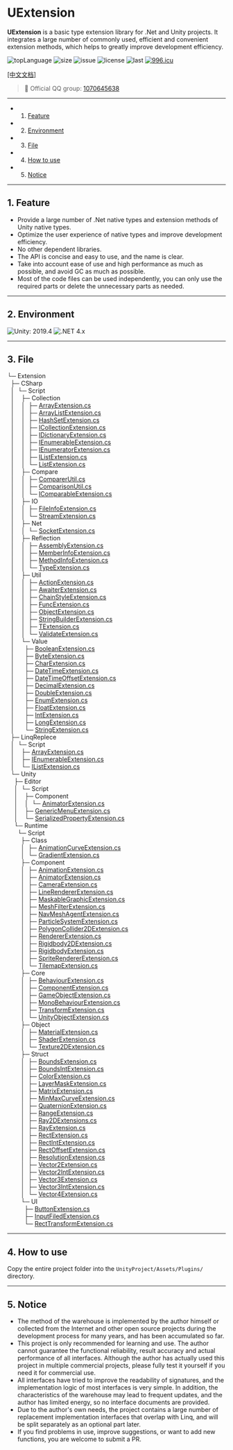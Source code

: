 # UExtension

**UExtension** is a basic type extension library for .Net and Unity projects. It integrates a large number of commonly used, efficient and convenient extension methods, which helps to greatly improve development efficiency.

![topLanguage](https://img.shields.io/github/languages/top/ls9512/UExtension)
![size](https://img.shields.io/github/languages/code-size/ls9512/UExtension)
![issue](https://img.shields.io/github/issues/ls9512/UExtension)
![license](https://img.shields.io/github/license/ls9512/UExtension)
![last](https://img.shields.io/github/last-commit/ls9512/UExtension)
[![996.icu](https://img.shields.io/badge/link-996.icu-red.svg)](https://996.icu)

[[中文文档]](README_CN.md)

> 🐧 Official QQ group: [1070645638](https://jq.qq.com/?_wv=1027&k=ezkLnUln)

***

<!-- vscode-markdown-toc -->
* 1. [Feature](#Feature)
* 2. [Environment](#Environment)
* 3. [File](#File)
* 4. [How to use](#Howtouse)
* 5. [Notice](#Notice)

<!-- vscode-markdown-toc-config
	numbering=true
	autoSave=true
	/vscode-markdown-toc-config -->
<!-- /vscode-markdown-toc -->

***

##  1. <a name='Feature'></a>Feature
* Provide a large number of .Net native types and extension methods of Unity native types.
* Optimize the user experience of native types and improve development efficiency.
* No other dependent libraries.
* The API is concise and easy to use, and the name is clear.
* Take into account ease of use and high performance as much as possible, and avoid GC as much as possible.
* Most of the code files can be used independently, you can only use the required parts or delete the unnecessary parts as needed.

***

##  2. <a name='Environment'></a>Environment
![Unity: 2019.4](https://img.shields.io/badge/Unity-2019.4+-blue) 
![.NET 4.x](https://img.shields.io/badge/.NET-4.x-blue) 

***

##  3. <a name='File'></a>File
<!-- File Tree Generator auto create start -->  
└─ Extension  
&nbsp;&nbsp;├─ CSharp  
&nbsp;&nbsp;│&nbsp;&nbsp;└─ Script  
&nbsp;&nbsp;│&nbsp;&nbsp;&nbsp;&nbsp;├─ Collection  
&nbsp;&nbsp;│&nbsp;&nbsp;&nbsp;&nbsp;│&nbsp;&nbsp;├─ [ArrayExtension.cs](https://github.com/ls9512/UExtension/blob/master/CSharp/Script/Collection/ArrayExtension.cs)  
&nbsp;&nbsp;│&nbsp;&nbsp;&nbsp;&nbsp;│&nbsp;&nbsp;├─ [ArrayListExtension.cs](https://github.com/ls9512/UExtension/blob/master/CSharp/Script/Collection/ArrayListExtension.cs)  
&nbsp;&nbsp;│&nbsp;&nbsp;&nbsp;&nbsp;│&nbsp;&nbsp;├─ [HashSetExtension.cs](https://github.com/ls9512/UExtension/blob/master/CSharp/Script/Collection/HashSetExtension.cs)  
&nbsp;&nbsp;│&nbsp;&nbsp;&nbsp;&nbsp;│&nbsp;&nbsp;├─ [ICollectionExtension.cs](https://github.com/ls9512/UExtension/blob/master/CSharp/Script/Collection/ICollectionExtension.cs)  
&nbsp;&nbsp;│&nbsp;&nbsp;&nbsp;&nbsp;│&nbsp;&nbsp;├─ [IDictionaryExtension.cs](https://github.com/ls9512/UExtension/blob/master/CSharp/Script/Collection/IDictionaryExtension.cs)  
&nbsp;&nbsp;│&nbsp;&nbsp;&nbsp;&nbsp;│&nbsp;&nbsp;├─ [IEnumerableExtension.cs](https://github.com/ls9512/UExtension/blob/master/CSharp/Script/Collection/IEnumerableExtension.cs)  
&nbsp;&nbsp;│&nbsp;&nbsp;&nbsp;&nbsp;│&nbsp;&nbsp;├─ [IEnumeratorExtension.cs](https://github.com/ls9512/UExtension/blob/master/CSharp/Script/Collection/IEnumeratorExtension.cs)  
&nbsp;&nbsp;│&nbsp;&nbsp;&nbsp;&nbsp;│&nbsp;&nbsp;├─ [IListExtension.cs](https://github.com/ls9512/UExtension/blob/master/CSharp/Script/Collection/IListExtension.cs)  
&nbsp;&nbsp;│&nbsp;&nbsp;&nbsp;&nbsp;│&nbsp;&nbsp;└─ [ListExtension.cs](https://github.com/ls9512/UExtension/blob/master/CSharp/Script/Collection/ListExtension.cs)  
&nbsp;&nbsp;│&nbsp;&nbsp;&nbsp;&nbsp;├─ Compare  
&nbsp;&nbsp;│&nbsp;&nbsp;&nbsp;&nbsp;│&nbsp;&nbsp;├─ [ComparerUtil.cs](https://github.com/ls9512/UExtension/blob/master/CSharp/Script/Compare/ComparerUtil.cs)  
&nbsp;&nbsp;│&nbsp;&nbsp;&nbsp;&nbsp;│&nbsp;&nbsp;├─ [ComparisonUtil.cs](https://github.com/ls9512/UExtension/blob/master/CSharp/Script/Compare/ComparisonUtil.cs)  
&nbsp;&nbsp;│&nbsp;&nbsp;&nbsp;&nbsp;│&nbsp;&nbsp;└─ [IComparableExtension.cs](https://github.com/ls9512/UExtension/blob/master/CSharp/Script/Compare/IComparableExtension.cs)  
&nbsp;&nbsp;│&nbsp;&nbsp;&nbsp;&nbsp;├─ IO  
&nbsp;&nbsp;│&nbsp;&nbsp;&nbsp;&nbsp;│&nbsp;&nbsp;├─ [FileInfoExtension.cs](https://github.com/ls9512/UExtension/blob/master/CSharp/Script/IO/FileInfoExtension.cs)  
&nbsp;&nbsp;│&nbsp;&nbsp;&nbsp;&nbsp;│&nbsp;&nbsp;└─ [StreamExtension.cs](https://github.com/ls9512/UExtension/blob/master/CSharp/Script/IO/StreamExtension.cs)  
&nbsp;&nbsp;│&nbsp;&nbsp;&nbsp;&nbsp;├─ Net  
&nbsp;&nbsp;│&nbsp;&nbsp;&nbsp;&nbsp;│&nbsp;&nbsp;└─ [SocketExtension.cs](https://github.com/ls9512/UExtension/blob/master/CSharp/Script/Net/SocketExtension.cs)  
&nbsp;&nbsp;│&nbsp;&nbsp;&nbsp;&nbsp;├─ Reflection  
&nbsp;&nbsp;│&nbsp;&nbsp;&nbsp;&nbsp;│&nbsp;&nbsp;├─ [AssemblyExtension.cs](https://github.com/ls9512/UExtension/blob/master/CSharp/Script/Reflection/AssemblyExtension.cs)  
&nbsp;&nbsp;│&nbsp;&nbsp;&nbsp;&nbsp;│&nbsp;&nbsp;├─ [MemberInfoExtension.cs](https://github.com/ls9512/UExtension/blob/master/CSharp/Script/Reflection/MemberInfoExtension.cs)  
&nbsp;&nbsp;│&nbsp;&nbsp;&nbsp;&nbsp;│&nbsp;&nbsp;├─ [MethodInfoExtension.cs](https://github.com/ls9512/UExtension/blob/master/CSharp/Script/Reflection/MethodInfoExtension.cs)  
&nbsp;&nbsp;│&nbsp;&nbsp;&nbsp;&nbsp;│&nbsp;&nbsp;└─ [TypeExtension.cs](https://github.com/ls9512/UExtension/blob/master/CSharp/Script/Reflection/TypeExtension.cs)  
&nbsp;&nbsp;│&nbsp;&nbsp;&nbsp;&nbsp;├─ Util  
&nbsp;&nbsp;│&nbsp;&nbsp;&nbsp;&nbsp;│&nbsp;&nbsp;├─ [ActionExtension.cs](https://github.com/ls9512/UExtension/blob/master/CSharp/Script/Util/ActionExtension.cs)  
&nbsp;&nbsp;│&nbsp;&nbsp;&nbsp;&nbsp;│&nbsp;&nbsp;├─ [AwaiterExtension.cs](https://github.com/ls9512/UExtension/blob/master/CSharp/Script/Util/AwaiterExtension.cs)  
&nbsp;&nbsp;│&nbsp;&nbsp;&nbsp;&nbsp;│&nbsp;&nbsp;├─ [ChainStyleExtension.cs](https://github.com/ls9512/UExtension/blob/master/CSharp/Script/Util/ChainStyleExtension.cs)  
&nbsp;&nbsp;│&nbsp;&nbsp;&nbsp;&nbsp;│&nbsp;&nbsp;├─ [FuncExtension.cs](https://github.com/ls9512/UExtension/blob/master/CSharp/Script/Util/FuncExtension.cs)  
&nbsp;&nbsp;│&nbsp;&nbsp;&nbsp;&nbsp;│&nbsp;&nbsp;├─ [ObjectExtension.cs](https://github.com/ls9512/UExtension/blob/master/CSharp/Script/Util/ObjectExtension.cs)  
&nbsp;&nbsp;│&nbsp;&nbsp;&nbsp;&nbsp;│&nbsp;&nbsp;├─ [StringBuilderExtension.cs](https://github.com/ls9512/UExtension/blob/master/CSharp/Script/Util/StringBuilderExtension.cs)  
&nbsp;&nbsp;│&nbsp;&nbsp;&nbsp;&nbsp;│&nbsp;&nbsp;├─ [TExtension.cs](https://github.com/ls9512/UExtension/blob/master/CSharp/Script/Util/TExtension.cs)  
&nbsp;&nbsp;│&nbsp;&nbsp;&nbsp;&nbsp;│&nbsp;&nbsp;└─ [ValidateExtension.cs](https://github.com/ls9512/UExtension/blob/master/CSharp/Script/Util/ValidateExtension.cs)  
&nbsp;&nbsp;│&nbsp;&nbsp;&nbsp;&nbsp;└─ Value  
&nbsp;&nbsp;│&nbsp;&nbsp;&nbsp;&nbsp;&nbsp;&nbsp;├─ [BooleanExtension.cs](https://github.com/ls9512/UExtension/blob/master/CSharp/Script/Value/BooleanExtension.cs)  
&nbsp;&nbsp;│&nbsp;&nbsp;&nbsp;&nbsp;&nbsp;&nbsp;├─ [ByteExtension.cs](https://github.com/ls9512/UExtension/blob/master/CSharp/Script/Value/ByteExtension.cs)  
&nbsp;&nbsp;│&nbsp;&nbsp;&nbsp;&nbsp;&nbsp;&nbsp;├─ [CharExtension.cs](https://github.com/ls9512/UExtension/blob/master/CSharp/Script/Value/CharExtension.cs)  
&nbsp;&nbsp;│&nbsp;&nbsp;&nbsp;&nbsp;&nbsp;&nbsp;├─ [DateTimeExtension.cs](https://github.com/ls9512/UExtension/blob/master/CSharp/Script/Value/DateTimeExtension.cs)  
&nbsp;&nbsp;│&nbsp;&nbsp;&nbsp;&nbsp;&nbsp;&nbsp;├─ [DateTimeOffsetExtension.cs](https://github.com/ls9512/UExtension/blob/master/CSharp/Script/Value/DateTimeOffsetExtension.cs)  
&nbsp;&nbsp;│&nbsp;&nbsp;&nbsp;&nbsp;&nbsp;&nbsp;├─ [DecimalExtension.cs](https://github.com/ls9512/UExtension/blob/master/CSharp/Script/Value/DecimalExtension.cs)  
&nbsp;&nbsp;│&nbsp;&nbsp;&nbsp;&nbsp;&nbsp;&nbsp;├─ [DoubleExtension.cs](https://github.com/ls9512/UExtension/blob/master/CSharp/Script/Value/DoubleExtension.cs)  
&nbsp;&nbsp;│&nbsp;&nbsp;&nbsp;&nbsp;&nbsp;&nbsp;├─ [EnumExtension.cs](https://github.com/ls9512/UExtension/blob/master/CSharp/Script/Value/EnumExtension.cs)  
&nbsp;&nbsp;│&nbsp;&nbsp;&nbsp;&nbsp;&nbsp;&nbsp;├─ [FloatExtension.cs](https://github.com/ls9512/UExtension/blob/master/CSharp/Script/Value/FloatExtension.cs)  
&nbsp;&nbsp;│&nbsp;&nbsp;&nbsp;&nbsp;&nbsp;&nbsp;├─ [IntExtension.cs](https://github.com/ls9512/UExtension/blob/master/CSharp/Script/Value/IntExtension.cs)  
&nbsp;&nbsp;│&nbsp;&nbsp;&nbsp;&nbsp;&nbsp;&nbsp;├─ [LongExtension.cs](https://github.com/ls9512/UExtension/blob/master/CSharp/Script/Value/LongExtension.cs)  
&nbsp;&nbsp;│&nbsp;&nbsp;&nbsp;&nbsp;&nbsp;&nbsp;└─ [StringExtension.cs](https://github.com/ls9512/UExtension/blob/master/CSharp/Script/Value/StringExtension.cs)  
&nbsp;&nbsp;├─ LinqReplece  
&nbsp;&nbsp;│&nbsp;&nbsp;└─ Script  
&nbsp;&nbsp;│&nbsp;&nbsp;&nbsp;&nbsp;├─ [ArrayExtension.cs](https://github.com/ls9512/UExtension/blob/master/LinqReplece/Script/ArrayExtension.cs)  
&nbsp;&nbsp;│&nbsp;&nbsp;&nbsp;&nbsp;├─ [IEnumerableExtension.cs](https://github.com/ls9512/UExtension/blob/master/LinqReplece/Script/IEnumerableExtension.cs)  
&nbsp;&nbsp;│&nbsp;&nbsp;&nbsp;&nbsp;└─ [IListExtension.cs](https://github.com/ls9512/UExtension/blob/master/LinqReplece/Script/IListExtension.cs)  
&nbsp;&nbsp;└─ Unity  
&nbsp;&nbsp;&nbsp;&nbsp;├─ Editor  
&nbsp;&nbsp;&nbsp;&nbsp;│&nbsp;&nbsp;└─ Script  
&nbsp;&nbsp;&nbsp;&nbsp;│&nbsp;&nbsp;&nbsp;&nbsp;├─ Component  
&nbsp;&nbsp;&nbsp;&nbsp;│&nbsp;&nbsp;&nbsp;&nbsp;│&nbsp;&nbsp;└─ [AnimatorExtension.cs](https://github.com/ls9512/UExtension/blob/master/Unity/Editor/Script/Component/AnimatorExtension.cs)  
&nbsp;&nbsp;&nbsp;&nbsp;│&nbsp;&nbsp;&nbsp;&nbsp;├─ [GenericMenuExtension.cs](https://github.com/ls9512/UExtension/blob/master/Unity/Editor/Script/GenericMenuExtension.cs)  
&nbsp;&nbsp;&nbsp;&nbsp;│&nbsp;&nbsp;&nbsp;&nbsp;└─ [SerializedPropertyExtension.cs](https://github.com/ls9512/UExtension/blob/master/Unity/Editor/Script/SerializedPropertyExtension.cs)  
&nbsp;&nbsp;&nbsp;&nbsp;└─ Runtime  
&nbsp;&nbsp;&nbsp;&nbsp;&nbsp;&nbsp;└─ Script  
&nbsp;&nbsp;&nbsp;&nbsp;&nbsp;&nbsp;&nbsp;&nbsp;├─ Class  
&nbsp;&nbsp;&nbsp;&nbsp;&nbsp;&nbsp;&nbsp;&nbsp;│&nbsp;&nbsp;├─ [AnimationCurveExtension.cs](https://github.com/ls9512/UExtension/blob/master/Unity/Runtime/Script/Class/AnimationCurveExtension.cs)  
&nbsp;&nbsp;&nbsp;&nbsp;&nbsp;&nbsp;&nbsp;&nbsp;│&nbsp;&nbsp;└─ [GradientExtension.cs](https://github.com/ls9512/UExtension/blob/master/Unity/Runtime/Script/Class/GradientExtension.cs)  
&nbsp;&nbsp;&nbsp;&nbsp;&nbsp;&nbsp;&nbsp;&nbsp;├─ Component  
&nbsp;&nbsp;&nbsp;&nbsp;&nbsp;&nbsp;&nbsp;&nbsp;│&nbsp;&nbsp;├─ [AnimationExtension.cs](https://github.com/ls9512/UExtension/blob/master/Unity/Runtime/Script/Component/AnimationExtension.cs)  
&nbsp;&nbsp;&nbsp;&nbsp;&nbsp;&nbsp;&nbsp;&nbsp;│&nbsp;&nbsp;├─ [AnimatorExtension.cs](https://github.com/ls9512/UExtension/blob/master/Unity/Runtime/Script/Component/AnimatorExtension.cs)  
&nbsp;&nbsp;&nbsp;&nbsp;&nbsp;&nbsp;&nbsp;&nbsp;│&nbsp;&nbsp;├─ [CameraExtension.cs](https://github.com/ls9512/UExtension/blob/master/Unity/Runtime/Script/Component/CameraExtension.cs)  
&nbsp;&nbsp;&nbsp;&nbsp;&nbsp;&nbsp;&nbsp;&nbsp;│&nbsp;&nbsp;├─ [LineRendererExtension.cs](https://github.com/ls9512/UExtension/blob/master/Unity/Runtime/Script/Component/LineRendererExtension.cs)  
&nbsp;&nbsp;&nbsp;&nbsp;&nbsp;&nbsp;&nbsp;&nbsp;│&nbsp;&nbsp;├─ [MaskableGraphicExtension.cs](https://github.com/ls9512/UExtension/blob/master/Unity/Runtime/Script/Component/MaskableGraphicExtension.cs)  
&nbsp;&nbsp;&nbsp;&nbsp;&nbsp;&nbsp;&nbsp;&nbsp;│&nbsp;&nbsp;├─ [MeshFilterExtension.cs](https://github.com/ls9512/UExtension/blob/master/Unity/Runtime/Script/Component/MeshFilterExtension.cs)  
&nbsp;&nbsp;&nbsp;&nbsp;&nbsp;&nbsp;&nbsp;&nbsp;│&nbsp;&nbsp;├─ [NavMeshAgentExtension.cs](https://github.com/ls9512/UExtension/blob/master/Unity/Runtime/Script/Component/NavMeshAgentExtension.cs)  
&nbsp;&nbsp;&nbsp;&nbsp;&nbsp;&nbsp;&nbsp;&nbsp;│&nbsp;&nbsp;├─ [ParticleSystemExtension.cs](https://github.com/ls9512/UExtension/blob/master/Unity/Runtime/Script/Component/ParticleSystemExtension.cs)  
&nbsp;&nbsp;&nbsp;&nbsp;&nbsp;&nbsp;&nbsp;&nbsp;│&nbsp;&nbsp;├─ [PolygonCollider2DExtension.cs](https://github.com/ls9512/UExtension/blob/master/Unity/Runtime/Script/Component/PolygonCollider2DExtension.cs)  
&nbsp;&nbsp;&nbsp;&nbsp;&nbsp;&nbsp;&nbsp;&nbsp;│&nbsp;&nbsp;├─ [RendererExtension.cs](https://github.com/ls9512/UExtension/blob/master/Unity/Runtime/Script/Component/RendererExtension.cs)  
&nbsp;&nbsp;&nbsp;&nbsp;&nbsp;&nbsp;&nbsp;&nbsp;│&nbsp;&nbsp;├─ [Rigidbody2DExtension.cs](https://github.com/ls9512/UExtension/blob/master/Unity/Runtime/Script/Component/Rigidbody2DExtension.cs)  
&nbsp;&nbsp;&nbsp;&nbsp;&nbsp;&nbsp;&nbsp;&nbsp;│&nbsp;&nbsp;├─ [RigidbodyExtension.cs](https://github.com/ls9512/UExtension/blob/master/Unity/Runtime/Script/Component/RigidbodyExtension.cs)  
&nbsp;&nbsp;&nbsp;&nbsp;&nbsp;&nbsp;&nbsp;&nbsp;│&nbsp;&nbsp;├─ [SpriteRendererExtension.cs](https://github.com/ls9512/UExtension/blob/master/Unity/Runtime/Script/Component/SpriteRendererExtension.cs)  
&nbsp;&nbsp;&nbsp;&nbsp;&nbsp;&nbsp;&nbsp;&nbsp;│&nbsp;&nbsp;└─ [TilemapExtension.cs](https://github.com/ls9512/UExtension/blob/master/Unity/Runtime/Script/Component/TilemapExtension.cs)  
&nbsp;&nbsp;&nbsp;&nbsp;&nbsp;&nbsp;&nbsp;&nbsp;├─ Core  
&nbsp;&nbsp;&nbsp;&nbsp;&nbsp;&nbsp;&nbsp;&nbsp;│&nbsp;&nbsp;├─ [BehaviourExtension.cs](https://github.com/ls9512/UExtension/blob/master/Unity/Runtime/Script/Core/BehaviourExtension.cs)  
&nbsp;&nbsp;&nbsp;&nbsp;&nbsp;&nbsp;&nbsp;&nbsp;│&nbsp;&nbsp;├─ [ComponentExtension.cs](https://github.com/ls9512/UExtension/blob/master/Unity/Runtime/Script/Core/ComponentExtension.cs)  
&nbsp;&nbsp;&nbsp;&nbsp;&nbsp;&nbsp;&nbsp;&nbsp;│&nbsp;&nbsp;├─ [GameObjectExtension.cs](https://github.com/ls9512/UExtension/blob/master/Unity/Runtime/Script/Core/GameObjectExtension.cs)  
&nbsp;&nbsp;&nbsp;&nbsp;&nbsp;&nbsp;&nbsp;&nbsp;│&nbsp;&nbsp;├─ [MonoBehaviourExtension.cs](https://github.com/ls9512/UExtension/blob/master/Unity/Runtime/Script/Core/MonoBehaviourExtension.cs)  
&nbsp;&nbsp;&nbsp;&nbsp;&nbsp;&nbsp;&nbsp;&nbsp;│&nbsp;&nbsp;├─ [TransformExtension.cs](https://github.com/ls9512/UExtension/blob/master/Unity/Runtime/Script/Core/TransformExtension.cs)  
&nbsp;&nbsp;&nbsp;&nbsp;&nbsp;&nbsp;&nbsp;&nbsp;│&nbsp;&nbsp;└─ [UnityObjectExtension.cs](https://github.com/ls9512/UExtension/blob/master/Unity/Runtime/Script/Core/UnityObjectExtension.cs)  
&nbsp;&nbsp;&nbsp;&nbsp;&nbsp;&nbsp;&nbsp;&nbsp;├─ Object  
&nbsp;&nbsp;&nbsp;&nbsp;&nbsp;&nbsp;&nbsp;&nbsp;│&nbsp;&nbsp;├─ [MaterialExtension.cs](https://github.com/ls9512/UExtension/blob/master/Unity/Runtime/Script/Object/MaterialExtension.cs)  
&nbsp;&nbsp;&nbsp;&nbsp;&nbsp;&nbsp;&nbsp;&nbsp;│&nbsp;&nbsp;├─ [ShaderExtension.cs](https://github.com/ls9512/UExtension/blob/master/Unity/Runtime/Script/Object/ShaderExtension.cs)  
&nbsp;&nbsp;&nbsp;&nbsp;&nbsp;&nbsp;&nbsp;&nbsp;│&nbsp;&nbsp;└─ [Texture2DExtension.cs](https://github.com/ls9512/UExtension/blob/master/Unity/Runtime/Script/Object/Texture2DExtension.cs)  
&nbsp;&nbsp;&nbsp;&nbsp;&nbsp;&nbsp;&nbsp;&nbsp;├─ Struct  
&nbsp;&nbsp;&nbsp;&nbsp;&nbsp;&nbsp;&nbsp;&nbsp;│&nbsp;&nbsp;├─ [BoundsExtension.cs](https://github.com/ls9512/UExtension/blob/master/Unity/Runtime/Script/Struct/BoundsExtension.cs)  
&nbsp;&nbsp;&nbsp;&nbsp;&nbsp;&nbsp;&nbsp;&nbsp;│&nbsp;&nbsp;├─ [BoundsIntExtension.cs](https://github.com/ls9512/UExtension/blob/master/Unity/Runtime/Script/Struct/BoundsIntExtension.cs)  
&nbsp;&nbsp;&nbsp;&nbsp;&nbsp;&nbsp;&nbsp;&nbsp;│&nbsp;&nbsp;├─ [ColorExtension.cs](https://github.com/ls9512/UExtension/blob/master/Unity/Runtime/Script/Struct/ColorExtension.cs)  
&nbsp;&nbsp;&nbsp;&nbsp;&nbsp;&nbsp;&nbsp;&nbsp;│&nbsp;&nbsp;├─ [LayerMaskExtension.cs](https://github.com/ls9512/UExtension/blob/master/Unity/Runtime/Script/Struct/LayerMaskExtension.cs)  
&nbsp;&nbsp;&nbsp;&nbsp;&nbsp;&nbsp;&nbsp;&nbsp;│&nbsp;&nbsp;├─ [MatrixExtension.cs](https://github.com/ls9512/UExtension/blob/master/Unity/Runtime/Script/Struct/MatrixExtension.cs)  
&nbsp;&nbsp;&nbsp;&nbsp;&nbsp;&nbsp;&nbsp;&nbsp;│&nbsp;&nbsp;├─ [MinMaxCurveExtension.cs](https://github.com/ls9512/UExtension/blob/master/Unity/Runtime/Script/Struct/MinMaxCurveExtension.cs)  
&nbsp;&nbsp;&nbsp;&nbsp;&nbsp;&nbsp;&nbsp;&nbsp;│&nbsp;&nbsp;├─ [QuaternionExtension.cs](https://github.com/ls9512/UExtension/blob/master/Unity/Runtime/Script/Struct/QuaternionExtension.cs)  
&nbsp;&nbsp;&nbsp;&nbsp;&nbsp;&nbsp;&nbsp;&nbsp;│&nbsp;&nbsp;├─ [RangeExtension.cs](https://github.com/ls9512/UExtension/blob/master/Unity/Runtime/Script/Struct/RangeExtension.cs)  
&nbsp;&nbsp;&nbsp;&nbsp;&nbsp;&nbsp;&nbsp;&nbsp;│&nbsp;&nbsp;├─ [Ray2DExtensions.cs](https://github.com/ls9512/UExtension/blob/master/Unity/Runtime/Script/Struct/Ray2DExtensions.cs)  
&nbsp;&nbsp;&nbsp;&nbsp;&nbsp;&nbsp;&nbsp;&nbsp;│&nbsp;&nbsp;├─ [RayExtension.cs](https://github.com/ls9512/UExtension/blob/master/Unity/Runtime/Script/Struct/RayExtension.cs)  
&nbsp;&nbsp;&nbsp;&nbsp;&nbsp;&nbsp;&nbsp;&nbsp;│&nbsp;&nbsp;├─ [RectExtension.cs](https://github.com/ls9512/UExtension/blob/master/Unity/Runtime/Script/Struct/RectExtension.cs)  
&nbsp;&nbsp;&nbsp;&nbsp;&nbsp;&nbsp;&nbsp;&nbsp;│&nbsp;&nbsp;├─ [RectIntExtension.cs](https://github.com/ls9512/UExtension/blob/master/Unity/Runtime/Script/Struct/RectIntExtension.cs)  
&nbsp;&nbsp;&nbsp;&nbsp;&nbsp;&nbsp;&nbsp;&nbsp;│&nbsp;&nbsp;├─ [RectOffsetExtension.cs](https://github.com/ls9512/UExtension/blob/master/Unity/Runtime/Script/Struct/RectOffsetExtension.cs)  
&nbsp;&nbsp;&nbsp;&nbsp;&nbsp;&nbsp;&nbsp;&nbsp;│&nbsp;&nbsp;├─ [ResolutionExtension.cs](https://github.com/ls9512/UExtension/blob/master/Unity/Runtime/Script/Struct/ResolutionExtension.cs)  
&nbsp;&nbsp;&nbsp;&nbsp;&nbsp;&nbsp;&nbsp;&nbsp;│&nbsp;&nbsp;├─ [Vector2Extension.cs](https://github.com/ls9512/UExtension/blob/master/Unity/Runtime/Script/Struct/Vector2Extension.cs)  
&nbsp;&nbsp;&nbsp;&nbsp;&nbsp;&nbsp;&nbsp;&nbsp;│&nbsp;&nbsp;├─ [Vector2IntExtension.cs](https://github.com/ls9512/UExtension/blob/master/Unity/Runtime/Script/Struct/Vector2IntExtension.cs)  
&nbsp;&nbsp;&nbsp;&nbsp;&nbsp;&nbsp;&nbsp;&nbsp;│&nbsp;&nbsp;├─ [Vector3Extension.cs](https://github.com/ls9512/UExtension/blob/master/Unity/Runtime/Script/Struct/Vector3Extension.cs)  
&nbsp;&nbsp;&nbsp;&nbsp;&nbsp;&nbsp;&nbsp;&nbsp;│&nbsp;&nbsp;├─ [Vector3IntExtension.cs](https://github.com/ls9512/UExtension/blob/master/Unity/Runtime/Script/Struct/Vector3IntExtension.cs)  
&nbsp;&nbsp;&nbsp;&nbsp;&nbsp;&nbsp;&nbsp;&nbsp;│&nbsp;&nbsp;└─ [Vector4Extension.cs](https://github.com/ls9512/UExtension/blob/master/Unity/Runtime/Script/Struct/Vector4Extension.cs)  
&nbsp;&nbsp;&nbsp;&nbsp;&nbsp;&nbsp;&nbsp;&nbsp;└─ UI  
&nbsp;&nbsp;&nbsp;&nbsp;&nbsp;&nbsp;&nbsp;&nbsp;&nbsp;&nbsp;├─ [ButtonExtension.cs](https://github.com/ls9512/UExtension/blob/master/Unity/Runtime/Script/UI/ButtonExtension.cs)  
&nbsp;&nbsp;&nbsp;&nbsp;&nbsp;&nbsp;&nbsp;&nbsp;&nbsp;&nbsp;├─ [InputFiledExtension.cs](https://github.com/ls9512/UExtension/blob/master/Unity/Runtime/Script/UI/InputFiledExtension.cs)  
&nbsp;&nbsp;&nbsp;&nbsp;&nbsp;&nbsp;&nbsp;&nbsp;&nbsp;&nbsp;└─ [RectTransformExtension.cs](https://github.com/ls9512/UExtension/blob/master/Unity/Runtime/Script/UI/RectTransformExtension.cs)  
<!-- File Tree Generator auto create end -->

***

##  4. <a name='Howtouse'></a>How to use
Copy the entire project folder into the `UnityProject/Assets/Plugins/` directory.

***

##  5. <a name='Notice'></a>Notice
* The method of the warehouse is implemented by the author himself or collected from the Internet and other open source projects during the development process for many years, and has been accumulated so far.
* This project is only recommended for learning and use. The author cannot guarantee the functional reliability, result accuracy and actual performance of all interfaces. Although the author has actually used this project in multiple commercial projects, please fully test it yourself if you need it for commercial use.
* All interfaces have tried to improve the readability of signatures, and the implementation logic of most interfaces is very simple. In addition, the characteristics of the warehouse may lead to frequent updates, and the author has limited energy, so no interface documents are provided.
* Due to the author's own needs, the project contains a large number of replacement implementation interfaces that overlap with Linq, and will be split separately as an optional part later.
* If you find problems in use, improve suggestions, or want to add new functions, you are welcome to submit a PR.